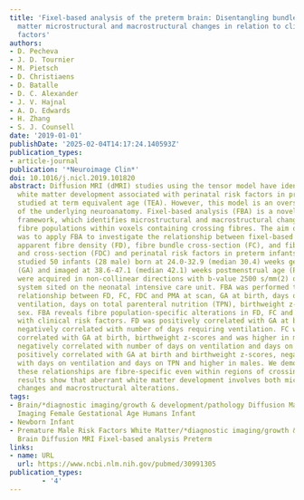 ```yaml
---
title: 'Fixel-based analysis of the preterm brain: Disentangling bundle-specific white
  matter microstructural and macrostructural changes in relation to clinical risk
  factors'
authors:
- D. Pecheva
- J. D. Tournier
- M. Pietsch
- D. Christiaens
- D. Batalle
- D. C. Alexander
- J. V. Hajnal
- A. D. Edwards
- H. Zhang
- S. J. Counsell
date: '2019-01-01'
publishDate: '2025-02-04T14:17:24.140593Z'
publication_types:
- article-journal
publication: '*Neuroimage Clin*'
doi: 10.1016/j.nicl.2019.101820
abstract: Diffusion MRI (dMRI) studies using the tensor model have identified abnormal
  white matter development associated with perinatal risk factors in preterm infants
  studied at term equivalent age (TEA). However, this model is an oversimplification
  of the underlying neuroanatomy. Fixel-based analysis (FBA) is a novel quantitative
  framework, which identifies microstructural and macrostructural changes in individual
  fibre populations within voxels containing crossing fibres. The aim of this study
  was to apply FBA to investigate the relationship between fixel-based measures of
  apparent fibre density (FD), fibre bundle cross-section (FC), and fibre density
  and cross-section (FDC) and perinatal risk factors in preterm infants at TEA. We
  studied 50 infants (28 male) born at 24.0-32.9 (median 30.4) weeks gestational age
  (GA) and imaged at 38.6-47.1 (median 42.1) weeks postmenstrual age (PMA). dMRI data
  were acquired in non-collinear directions with b-value 2500 s/mm(2) on a 3 Tesla
  system sited on the neonatal intensive care unit. FBA was performed to assess the
  relationship between FD, FC, FDC and PMA at scan, GA at birth, days on mechanical
  ventilation, days on total parenteral nutrition (TPN), birthweight z-score, and
  sex. FBA reveals fibre population-specific alterations in FD, FC and FDC associated
  with clinical risk factors. FD was positively correlated with GA at birth and was
  negatively correlated with number of days requiring ventilation. FC was positively
  correlated with GA at birth, birthweight z-scores and was higher in males. FC was
  negatively correlated with number of days on ventilation and days on TPN. FDC was
  positively correlated with GA at birth and birthweight z-scores, negatively correlated
  with days on ventilation and days on TPN and higher in males. We demonstrate that
  these relationships are fibre-specific even within regions of crossing fibres. These
  results show that aberrant white matter development involves both microstructural
  changes and macrostructural alterations.
tags:
- Brain/*diagnostic imaging/growth & development/pathology Diffusion Magnetic Resonance
  Imaging Female Gestational Age Humans Infant
- Newborn Infant
- Premature Male Risk Factors White Matter/*diagnostic imaging/growth & development/pathology
  Brain Diffusion MRI Fixel-based analysis Preterm
links:
- name: URL
  url: https://www.ncbi.nlm.nih.gov/pubmed/30991305
publication_types:
        - '4'    
---
```

